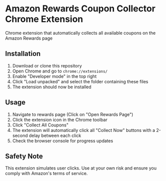 # Amazon Rewards Coupon Collector Chrome Extension

Chrome extension that automatically collects all available coupons on the Amazon Rewards page

## Installation

1. Download or clone this repository
2. Open Chrome and go to `chrome://extensions/`
3. Enable "Developer mode" in the top right
4. Click "Load unpacked" and select the folder containing these files
5. The extension should now be installed

## Usage

1. Navigate to rewards page (Click on "Open Rewards Page")
2. Click the extension icon in the Chrome toolbar
3. Click "Collect All Coupons"
4. The extension will automatically click all "Collect Now" buttons with a 2-second delay between each click
5. Check the browser console for progress updates

## Safety Note

This extension simulates user clicks. Use at your own risk and ensure you comply with Amazon's terms of service.
